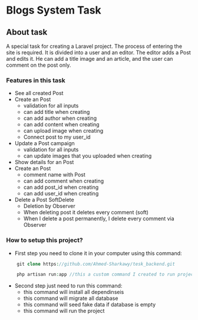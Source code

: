 
# Blogs System Task

## About task
A special task for creating a Laravel project. The process of entering the site is required. It is divided into a user and an editor. The editor adds a Post and edits it. He can add a title image and an article, and the user can comment on the post only.

### Features in this task
* See all created Post 
* Create an Post 
    * validation for all inputs
    * can add title when creating
    * can add author when creating
    * can add content when creating
    * can upload image when creating
    * Connect post to my user_id
* Update a Post campaign
    * validation for all inputs
    * can update images that you uploaded when creating
* Show details for an Post
* Create an Post
    * comment name with Post
    * can add comment when creating
    * can add post_id when creating
    * can add user_id when creating
* Delete a Post SoftDelete
    * Deletion by Observer
    * When deleting post it deletes every comment (soft)
    * When I delete a post permanently, I delete every comment via Observer

### How to setup this project?
* First step you need to clone it in your computer using this command:
```php
    git clone https://github.com/Ahmed-Sharkawy/tesk_backend.git
```

```php
    php artisan run:app //this a custom command I created to run project in one command
```
* Second step just need to run this command:
    * this command will install all dependinseis
    * this command will migrate all database
    * this command will seed fake data if database is empty
    * this command will run the project
